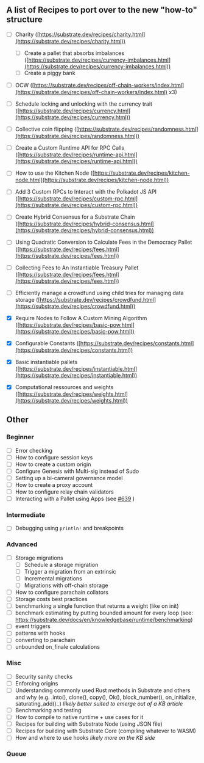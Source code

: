 ## A list of Recipes to port over to the new "how-to" structure

- [ ] Charity ([https://substrate.dev/recipes/charity.html](https://substrate.dev/recipes/charity.html))
  - [ ] Create a pallet that absorbs imbalances ([https://substrate.dev/recipes/currency-imbalances.html](https://substrate.dev/recipes/currency-imbalances.html))
  - [ ] Create a piggy bank
- [ ] OCW ([https://substrate.dev/recipes/off-chain-workers/index.html](https://substrate.dev/recipes/off-chain-workers/index.html) x3)
- [ ] Schedule locking and unlocking with the currency trait ([https://substrate.dev/recipes/currency.html](https://substrate.dev/recipes/currency.html))
- [ ] Collective coin flipping ([https://substrate.dev/recipes/randomness.html](https://substrate.dev/recipes/randomness.html))
- [ ] Create a Custom Runtime API for RPC Calls ([https://substrate.dev/recipes/runtime-api.html](https://substrate.dev/recipes/runtime-api.html))
- [ ] How to use the Kitchen Node ([https://substrate.dev/recipes/kitchen-node.html](https://substrate.dev/recipes/kitchen-node.html))
- [ ] Add 3 Custom RPCs to Interact with the Polkadot JS API ([https://substrate.dev/recipes/custom-rpc.html](https://substrate.dev/recipes/custom-rpc.html))
- [ ] Create Hybrid Consensus for a Substrate Chain ([https://substrate.dev/recipes/hybrid-consensus.html](https://substrate.dev/recipes/hybrid-consensus.html))

- [ ] Using Quadratic Conversion to Calculate Fees in the Democracy Pallet ([https://substrate.dev/recipes/fees.html](https://substrate.dev/recipes/fees.html))
- [ ] Collecting Fees to An Instantiable Treasury Pallet ([https://substrate.dev/recipes/fees.html](https://substrate.dev/recipes/fees.html))
- [ ] Efficiently manage a crowdfund using child tries for managing data storage ([https://substrate.dev/recipes/crowdfund.html](https://substrate.dev/recipes/crowdfund.html))
- [x] Require Nodes to Follow A Custom Mining Algorithm ([https://substrate.dev/recipes/basic-pow.html](https://substrate.dev/recipes/basic-pow.html))
- [x] Configurable Constants ([https://substrate.dev/recipes/constants.html](https://substrate.dev/recipes/constants.html))
- [x] Basic instantiable pallets ([https://substrate.dev/recipes/instantiable.html](https://substrate.dev/recipes/instantiable.html))
- [x] Computational ressources and weights ([https://substrate.dev/recipes/weights.html](https://substrate.dev/recipes/weights.html))


## Other

### Beginner

- [ ] Error checking
- [ ] How to configure session keys
- [ ] How to create a custom origin
- [ ] Configure Genesis with Multi-sig instead of Sudo
- [ ] Setting up a bi-cameral governance model
- [ ] How to create a proxy account
- [ ] How to configure relay chain validators
- [ ] Interacting with a Pallet using Apps (see [#639](https://github.com/substrate-developer-hub/substrate-developer-hub.github.io/issues/639) )

### Intermediate

- [ ] Debugging using `println!` and breakpoints

### Advanced

- [ ] Storage migrations
  - [ ] Schedule a storage migration
  - [ ] Trigger a migration from an extrinsic
  - [ ] Incremental migrations
  - [ ] Migrations with off-chain storage
- [ ] How to configure parachain collators
- [ ] Storage costs best practices
- [ ] benchmarking a single function that returns a weight (like on init)
- [ ] benchmark estimating by putting bounded amount for every loop (see: https://substrate.dev/docs/en/knowledgebase/runtime/benchmarking)
- [ ] event triggers
- [ ] patterns with hooks
- [ ] converting to parachain
- [ ] unbounded on_finale calculations

### Misc

- [ ] Security sanity checks
- [ ] Enforcing origins
- [ ] Understanding commonly used Rust methods in Substrate and others and why (e.g. .into(), clone(), copy(), Ok(), block_number(), on_initialize, saturating_add()..) _likely better suited to emerge out of a KB article_
- [ ] Benchmarking and testing
- [ ] How to compile to native runtime + use cases for it
- [ ] Recipes for building with Substrate Node (using JSON file)
- [ ] Recipes for building with Substrate Core (compiling whatever to WASM)
- [ ] How and where to use hooks _likely more on the KB side_

### Queue
